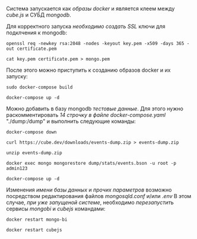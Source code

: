 Система запускается как *образы docker* и является клеем между *cube.js* и СУБД *mongodb*.

Для корректного запуска *необходимо создать SSL* ключи для подклчения к mongodb:

	openssl req -newkey rsa:2048 -nodes -keyout key.pem -x509 -days 365 -out certificate.pem 

	cat key.pem certificate.pem > mongo.pem

После этого можно приступить к созданию образов docker и их запуску:

	sudo docker-compose build

	docker-compose up -d

Можно добавить в базу mongodb *тестовые данные*. 
Для этого нужно раскомментировать *14 строчку в файле docker-compose.yaml* "./dump:/dump" и выполнить следующие команды:

	docker-compose down

	curl https://cube.dev/downloads/events-dump.zip > events-dump.zip

	unzip events-dump.zip

	docker exec mongo mongorestore dump/stats/events.bson -u root -p admin123

	docker-compose up -d

Изменения *имени базы данных* и *прочих параметров* возможно посредством редактирования файлов *mongosqld.conf* и/или *.env* 
В этом случае, *при уже запущеной системе*, необходимо *перезапустить* сервисы *mongobi* и *cubejs* командами:

	docker restart mongo-bi

	docker restart cubejs
